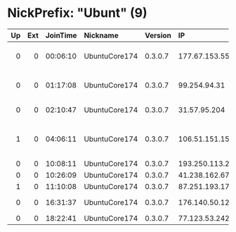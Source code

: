 # NickPrefix: "Ubunt" (9)

|   Up |   Ext | JoinTime   | Nickname      | Version   | IP              | AS                                       | CC   |   ORp |   Dirp | OS    | Contact   |   eFamMembers |
|-----:|------:|:-----------|:--------------|:----------|:----------------|:-----------------------------------------|:-----|------:|-------:|:------|:----------|--------------:|
|    0 |     0 | 00:06:10   | UbuntuCore174 | 0.3.0.7   | 177.67.153.55   | Narayana Provedor de Internet Ltda       | br   | 40611 |      0 | Linux | None      |             1 |
|    0 |     0 | 01:17:08   | UbuntuCore174 | 0.3.0.7   | 99.254.94.31    | Rogers Cable Communications Inc.         | ca   | 34963 |      0 | Linux | None      |             1 |
|    0 |     0 | 02:10:47   | UbuntuCore174 | 0.3.0.7   | 31.57.95.204    | Aria Shatel Company Ltd                  | ir   | 39207 |      0 | Linux | None      |             1 |
|    1 |     0 | 04:06:11   | UbuntuCore174 | 0.3.0.7   | 106.51.151.157  | Atria Convergence Technologies Pvt. Ltd. | in   | 38301 |      0 | Linux | None      |             1 |
|    0 |     0 | 10:08:11   | UbuntuCore174 | 0.3.0.7   | 193.250.113.227 | Orange                                   | fr   | 42341 |      0 | Linux | None      |             1 |
|    0 |     0 | 10:26:09   | UbuntuCore174 | 0.3.0.7   | 41.238.162.67   | TE Data                                  | eg   | 33089 |      0 | Linux | None      |             1 |
|    1 |     0 | 11:10:08   | UbuntuCore174 | 0.3.0.7   | 87.251.193.17   | Bredband2 AB                             | se   | 46153 |      0 | Linux | None      |             1 |
|    0 |     0 | 16:31:37   | UbuntuCore174 | 0.3.0.7   | 176.140.50.121  | Bouygues Telecom SA                      | fr   | 38421 |      0 | Linux | None      |             1 |
|    0 |     0 | 18:22:41   | UbuntuCore174 | 0.3.0.7   | 77.123.53.242   | Volia                                    | ua   | 41293 |      0 | Linux | None      |             1 |
